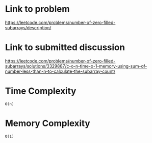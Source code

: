 # Link to problem
https://leetcode.com/problems/number-of-zero-filled-subarrays/description/

# Link to submitted discussion
https://leetcode.com/problems/number-of-zero-filled-subarrays/solutions/3329887/c-o-n-time-o-1-memory-using-sum-of-number-less-than-n-to-calculate-the-subarray-count/

# Time Complexity
`O(n)`

# Memory Complexity
`O(1)`
